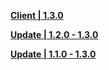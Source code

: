 **[Client | 1.3.0](https://autopatchos.starrails.com/client/download/20230818154115_zM5gPxuuDCOBXT2R/StarRail_1.3.0.zip)**

**[Update | 1.2.0 - 1.3.0](https://autopatchos.starrails.com/client/hkrpg_global/35/game_1.2.0_1.3.0_hdiff_n78UaLKGeNhJMHiQ.zip)**

**[Update | 1.1.0 - 1.3.0](https://autopatchos.starrails.com/client/hkrpg_global/35/game_1.1.0_1.3.0_hdiff_hyR3qHOBuUAblPZV.zip)**